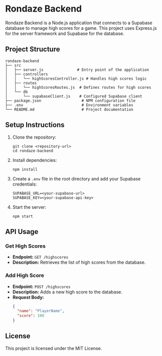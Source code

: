 # Rondaze Backend

Rondaze Backend is a Node.js application that connects to a Supabase database to manage high scores for a game. This project uses Express.js for the server framework and Supabase for the database.

## Project Structure

```
rondaze-backend
├── src
│   ├── server.js               # Entry point of the application
│   ├── controllers
│   │   └── highScoresController.js # Handles high scores logic
│   ├── routes
│   │   └── highScoresRoutes.js  # Defines routes for high scores
│   └── db
│       └── supabaseClient.js    # Configured Supabase client
├── package.json                  # NPM configuration file
├── .env                          # Environment variables
└── README.md                     # Project documentation
```

## Setup Instructions

1. Clone the repository:

   ```
   git clone <repository-url>
   cd rondaze-backend
   ```

2. Install dependencies:

   ```
   npm install
   ```

3. Create a `.env` file in the root directory and add your Supabase credentials:

   ```
   SUPABASE_URL=<your-supabase-url>
   SUPABASE_KEY=<your-supabase-api-key>
   ```

4. Start the server:
   ```
   npm start
   ```

## API Usage

### Get High Scores

- **Endpoint:** `GET /highscores`
- **Description:** Retrieves the list of high scores from the database.

### Add High Score

- **Endpoint:** `POST /highscores`
- **Description:** Adds a new high score to the database.
- **Request Body:**
  ```json
  {
    "name": "PlayerName",
    "score": 100
  }
  ```

## License

This project is licensed under the MIT License.
